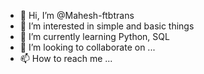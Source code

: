 - 👋 Hi, I’m @Mahesh-ftbtrans
- 👀 I’m interested in simple and basic things
- 🌱 I’m currently learning Python, SQL
- 💞️ I’m looking to collaborate on ...
- 📫 How to reach me ...

<!---
Mahesh-ftbtrans/Mahesh-ftbtrans is a ✨ special ✨ repository because its `README.md` (this file) appears on your GitHub profile.
You can click the Preview link to take a look at your changes.
--->
